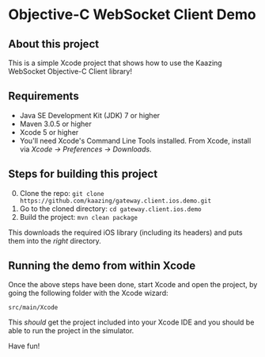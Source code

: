 Objective-C WebSocket Client Demo
=================================

About this project
------------------
This is a simple Xcode project that shows how to use the Kaazing WebSocket Objective-C Client library!

Requirements
------------

* Java SE Development Kit (JDK) 7 or higher
* Maven 3.0.5 or higher
* Xcode 5 or higher
* You'll need Xcode's Command Line Tools installed.  From Xcode, install via _Xcode &rarr; Preferences &rarr; Downloads_.


Steps for building this project
--------------------------------
0. Clone the repo: ```git clone https://github.com/kaazing/gateway.client.ios.demo.git```
0. Go to the cloned directory: ```cd gateway.client.ios.demo```
0. Build the project: ```mvn clean package```

This downloads the required iOS library (including its headers) and puts them into the _right_ directory.


Running the demo from within Xcode
------------------------------------
Once the above steps have been done, start Xcode and open the project, by going the following folder with the Xcode wizard:

    src/main/Xcode

This _should_ get the project included into your Xcode IDE and you should be able to run the project in the simulator.

Have fun!
